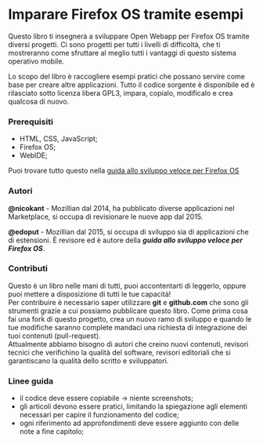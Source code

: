 # Imparare Firefox OS tramite esempi

Questo libro ti insegnerà a sviluppare Open Webapp per Firefox OS tramite diversi progetti. Ci sono progetti per tutti i livelli di difficoltà, che ti mostreranno come sfruttare al meglio tutti i vantaggi di questo sistema operativo mobile.

Lo scopo del libro è raccogliere esempi pratici che possano servire come base per creare altre applicazioni. Tutto il codice sorgente è disponibile ed è rilasciato sotto licenza libera GPL3, impara, copialo, modificalo e crea qualcosa di nuovo.

### Prerequisiti
* HTML, CSS, JavaScript;
* Firefox OS;
* WebIDE;

Puoi trovare tutto questo nella [guida allo sviluppo veloce per Firefox OS][guida_su_leanpub]

### Autori
**@nicokant** - Mozillian dal 2014, ha pubblicato diverse applicazioni nel Marketplace, si occupa di revisionare le nuove app dal 2015.

**@edoput** - Mozillian dal 2015, si occupa di sviluppo sia di applicazioni che di estensioni. È revisore ed è autore della ***guida allo sviluppo veloce per Firefox OS***.

### Contributi 
Questo è un libro nelle mani di tutti, puoi accontentarti di leggerlo, oppure puoi mettere a disposizione di tutti le tue capacità!  
Per contribuire è necessario saper utilizzare **git** e **github.com** che sono gli strumenti grazie a cui possiamo pubblicare questo libro.
Come prima cosa fai una fork di questo progetto, crea un nuovo ramo di sviluppo e quando le tue modifiche saranno complete mandaci una richiesta di integrazione dei tuoi contenuti (pull-request).  
Attualmente abbiamo bisogno di autori che creino nuovi contenuti, revisori tecnici che verifichino la qualità del software, revisori editoriali che si garantiscano la qualità dello scritto e sviluppatori.

### Linee guida
* il codice deve essere copiabile -> niente screenshots;
* gli articoli devono essere pratici, limitando la spiegazione agli elementi necessari per capire il funzionamento del codice;
* ogni riferimento ad approfondimenti deve essere aggiunto con delle note a fine capitolo;


[guida_su_leanpub]: https://leanpub.com/guidavelocesviluppofirefoxos
